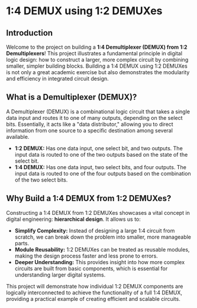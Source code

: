 
# 1:4 DEMUX using 1:2 DEMUXes

## Introduction

Welcome to the project on building a **1:4 Demultiplexer (DEMUX) from 1:2 Demultiplexers**! 
This project illustrates a fundamental principle in digital logic design: how to construct a larger, more complex circuit by combining smaller, simpler building blocks. 
Building a 1:4 DEMUX using 1:2 DEMUXes is not only a great academic exercise but also demonstrates the modularity and efficiency in integrated circuit design.

## What is a Demultiplexer (DEMUX)?

A Demultiplexer (DEMUX) is a combinational logic circuit that takes a single data input and routes it to one of many outputs, depending on the select bits. 
Essentially, it acts like a "data distributor," allowing you to direct information from one source to a specific destination among several available.

* **1:2 DEMUX:** Has one data input, one select bit, and two outputs. The input data is routed to one of the two outputs based on the state of the select bit.
* **1:4 DEMUX:** Has one data input, two select bits, and four outputs. The input data is routed to one of the four outputs based on the combination of the two select bits.

## Why Build a 1:4 DEMUX from 1:2 DEMUXes?

Constructing a 1:4 DEMUX from 1:2 DEMUXes showcases a vital concept in digital engineering: **hierarchical design**. It allows us to:

* **Simplify Complexity:** Instead of designing a large 1:4 circuit from scratch, we can break down the problem into smaller, more manageable parts.
* **Module Reusability:** 1:2 DEMUXes can be treated as reusable modules, making the design process faster and less prone to errors.
* **Deeper Understanding:** This provides insight into how more complex circuits are built from basic components, which is essential for understanding larger digital systems.

This project will demonstrate how individual 1:2 DEMUX components are logically interconnected to achieve the functionality of a full 1:4 DEMUX, providing a practical example of creating efficient and scalable circuits.

